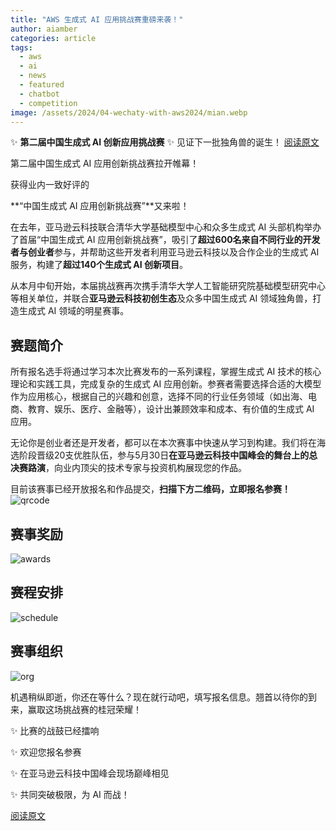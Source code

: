```yaml
---
title: "AWS 生成式 AI 应用挑战赛重磅来袭！"
author: aiamber
categories: article
tags:
  - aws
  - ai
  - news
  - featured
  - chatbot
  - competition
image: /assets/2024/04-wechaty-with-aws2024/mian.webp
---
```


✨ **第二届中国生成式 AI 创新应用挑战赛** ✨
见证下一批独角兽的诞生！
[阅读原文](https://mp.weixin.qq.com/s/kDyn9qL54jr7NCKg--RIvA)

第二届中国生成式 AI 应用创新挑战赛拉开帷幕！

获得业内一致好评的

**“中国生成式 AI 应用创新挑战赛”**又来啦！

在去年，亚马逊云科技联合清华大学基础模型中心和众多生成式 AI 头部机构举办了首届“中国生成式 AI 应用创新挑战赛”，吸引了**超过600名来自不同行业的开发者与创业者**参与，并帮助这些开发者利用亚马逊云科技以及合作企业的生成式 AI 服务，构建了**超过140个生成式 AI 创新项目**。

从本月中旬开始，本届挑战赛再次携手清华大学人工智能研究院基础模型研究中心等相关单位，并联合**亚马逊云科技初创生态**及众多中国生成式 AI 领域独角兽，打造生成式 AI 领域的明星赛事。

## 赛题简介

所有报名选手将通过学习本次比赛发布的一系列课程，掌握生成式 AI 技术的核心理论和实践工具，完成复杂的生成式 AI 应用创新。参赛者需要选择合适的大模型作为应用核心，根据自己的兴趣和创意，选择不同的行业任务领域（如出海、电商、教育、娱乐、医疗、金融等），设计出兼顾效率和成本、有价值的生成式 AI 应用。 

无论你是创业者还是开发者，都可以在本次赛事中快速从学习到构建。我们将在海选阶段晋级20支优胜队伍，参与5月30日**在亚马逊云科技中国峰会的舞台上的总决赛路演**，向业内顶尖的技术专家与投资机构展现您的作品。

目前该赛事已经开放报名和作品提交，**扫描下方二维码，立即报名参赛！**
![qrcode](/assets/2024/04-wechaty-with-aws2024/qrcode.webp)

## 赛事奖励

![awards](/assets/2024/04-wechaty-with-aws2024/awards.webp)

## 赛程安排

![schedule](/assets/2024/04-wechaty-with-aws2024/schedule.webp)

## 赛事组织

![org](/assets/2024/04-wechaty-with-aws2024/org.webp)

机遇稍纵即逝，你还在等什么？现在就行动吧，填写报名信息。翘首以待你的到来，赢取这场挑战赛的桂冠荣耀！

✨ 比赛的战鼓已经擂响

✨ 欢迎您报名参赛

✨ 在亚马逊云科技中国峰会现场巅峰相见

✨ 共同突破极限，为 AI 而战！

[阅读原文](https://mp.weixin.qq.com/s/kDyn9qL54jr7NCKg--RIvA)
